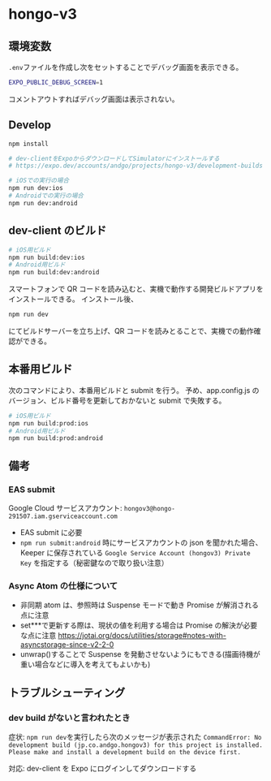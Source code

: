 # hongo-v3

## 環境変数

`.env`ファイルを作成し次をセットすることでデバッグ画面を表示できる。

```sh
EXPO_PUBLIC_DEBUG_SCREEN=1
```

コメントアウトすればデバッグ画面は表示されない。

## Develop

```bash
npm install

# dev-clientをExpoからダウンロードしてSimulatorにインストールする
# https://expo.dev/accounts/andgo/projects/hongo-v3/development-builds

# iOSでの実行の場合
npm run dev:ios
# Androidでの実行の場合
npm run dev:android
```

## dev-client のビルド

```bash
# iOS用ビルド
npm run build:dev:ios
# Android用ビルド
npm run build:dev:android
```

スマートフォンで QR コードを読み込むと、実機で動作する開発ビルドアプリをインストールできる。
インストール後、

```bash
npm run dev
```

にてビルドサーバーを立ち上げ、QR コードを読みとることで、実機での動作確認ができる。

## 本番用ビルド

次のコマンドにより、本番用ビルドと submit を行う。
予め、app.config.js のバージョン、ビルド番号を更新しておかないと submit で失敗する。

```bash
# iOS用ビルド
npm run build:prod:ios
# Android用ビルド
npm run build:prod:android
```

## 備考

### EAS submit

Google Cloud サービスアカウント: `hongov3@hongo-291507.iam.gserviceaccount.com`

- EAS submit に必要
- `npm run submit:android` 時にサービスアカウントの json を聞かれた場合、Keeper に保存されている `Google Service Account (hongov3) Private Key` を指定する（秘密鍵なので取り扱い注意）

### Async Atom の仕様について

- 非同期 atom は、参照時は Suspense モードで動き Promise が解消される点に注意
- set\*\*\*で更新する際は、現状の値を利用する場合は Promise の解決が必要な点に注意 https://jotai.org/docs/utilities/storage#notes-with-asyncstorage-since-v2-2-0
- unwrap()することで Suspense を発動させないようにもできる(描画待機が重い場合などに導入を考えてもよいかも)

## トラブルシューティング

### dev build がないと言われたとき

症状: `npm run dev`を実行したら次のメッセージが表示された
`CommandError: No development build (jp.co.andgo.hongov3) for this project is installed. Please make and install a development build on the device first.`

対応: dev-client を Expo にログインしてダウンロードする
